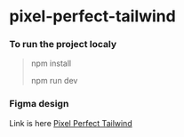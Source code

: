 # pixel-perfect-tailwind

### To run the project localy

> npm install
>
> npm run dev

### Figma design

Link is here [Pixel Perfect Tailwind](https://www.figma.com/design/P7JAJ2NX6SOw72iTa8eyjl/Pixel-Perfect-Tailwind?node-id=0-1&node-type=CANVAS&t=sXYUiPWKjse009E7-0)
